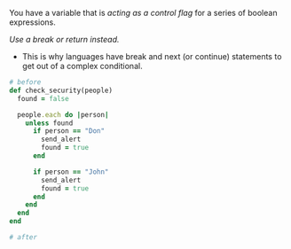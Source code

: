 You have a variable that is *acting as a control flag* for a series of boolean expressions.

*Use a break or return instead.*

+ This is why languages have break and next (or continue) statements to get out of a complex conditional.

```ruby
# before
def check_security(people)
  found = false

  people.each do |person|
    unless found
      if person == "Don"
        send_alert
        found = true
      end

      if person == "John"
        send_alert
        found = true
      end
    end
  end
end

# after
```
